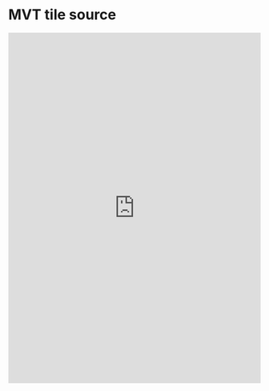 # MVT tile source

<iframe src="https://marimo.app/l/lctvrw?embed=true" width="100%" height=700 frameBorder="0"></iframe>
